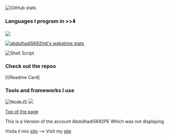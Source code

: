  
![ GitHub stats](https://github-readme-stats.vercel.app/api?username=abdulhadi5692hdi&show_icons=true&theme=react)



<!---
Abdulhadi5692HDI/Abdulhadi5692HDI is a ✨ special ✨ repository because its `README.md` (this file) appears on your GitHub profile.
You can click the Preview link to take a look at your changes.
--->
### Languages I program in >>⬇️
<a href="https://github.com/abdulhadi5692hdi"><img src="https://github-readme-stats.vercel.app/api/top-langs/?username=abdulhadi5692hdi&layout=compact&theme=react&hide_border=true" /> </a></p> 
[![abdulhadi5692hdi's wakatime stats](https://github-readme-stats.vercel.app/api/wakatime?username=abdulhadi5692hdi)](https://github.com/abdulhadi5692hdi)


![Shell Script](https://img.shields.io/badge/shell_script-%23121011.svg?style=for-the-badge&logo=gnu-bash&logoColor=white)
### Check out the repos
[![Readme Card]
### Tools and frameworks I use
![NodeJS](https://img.shields.io/badge/node.js-%2343853D.svg?style=for-the-badge&logo=node.js&logoColor=white)
<img src="https://img.shields.io/badge/Composer-PHP%20-brightgreen" />

<a href="https://github.com/Abdulhadi5692HDI/Abdulhadi5692HDI/README.md#top">Top of the page</a>

This is a Version of the account Abdulhadi5692PE
Which was not displaying

Visita il mio <a href="https://abdulhadishahzad.xp3.biz">sito</a> --> Visit my <a href="https://abdulhadishahzad.xp3.biz">site</a>
